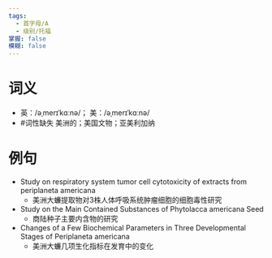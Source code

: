 ```yaml
---
tags:
  - 首字母/A
  - 级别/托福
掌握: false
模糊: false
---
```

# 词义
- 英：/əˌmerɪˈkɑːnə/； 美：/əˌmerɪˈkɑːnə/
- #词性缺失 美洲的；美国文物；亚美利加纳
# 例句
- Study on respiratory system tumor cell cytotoxicity of extracts from periplaneta americana
	- 美洲大蠊提取物对3株人体呼吸系统肿瘤细胞的细胞毒性研究
- Study on the Main Contained Substances of Phytolacca americana Seed
	- 商陆种子主要内含物的研究
- Changes of a Few Biochemical Parameters in Three Developmental Stages of Periplaneta americana
	- 美洲大蠊几项生化指标在发育中的变化
